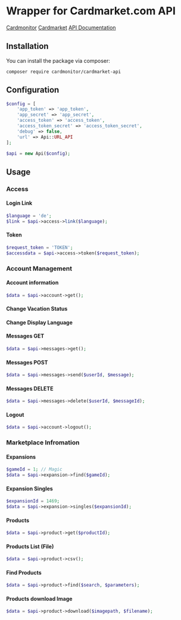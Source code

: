 # Wrapper for Cardmarket.com API

[Cardmonitor](https://www.cardmonitor.de)
[Cardmarket](https://www.cardmarket.com)
[API Documentation](https://api.cardmarket.com/ws/documentation/API_2.0:Main_Page)

## Installation

You can install the package via composer:

```
composer require cardmonitor/cardmarket-api
```

## Configuration

```php
$config = [
    'app_token' => 'app_token',
    'app_secret' => 'app_secret',
    'access_token' => 'access_token',
    'access_token_secret' => 'access_token_secret',
    'debug' => false,
    'url' => Api::URL_API
];

$api = new Api($config);
```

## Usage

### Access

#### Login Link

```php
$language = 'de';
$link = $api->access->link($language);
```

#### Token

```php
$request_token = 'TOKEN';
$accessdata = $api->access->token($request_token);
```

### Account Management

#### Account information

```php
$data = $api->account->get();
```

#### Change Vacation Status

#### Change Display Language

#### Messages GET

```php
$data = $api->messages->get();
```

#### Messages POST

```php
$data = $api->messages->send($userId, $message);
```

#### Messages DELETE

```php
$data = $api->messages->delete($userId, $messageId);
```

#### Logout

```php
$data = $api->account->logout();
```

### Marketplace Infromation

#### Expansions

```php
$gameId = 1; // Magic
$data = $api->expansion->find($gameId);
```

#### Expansion Singles

```php
$expansionId = 1469; 
$data = $api->expansion->singles($expansionId);
```

#### Products

```php
$data = $api->product->get($productId);
```

#### Products List (File)

```php
$data = $api->product->csv();
```

#### Find Products

```php
$data = $api->product->find($search, $parameters);
```

#### Products download Image

```php
$data = $api->product->download($imagepath, $filename);
```

